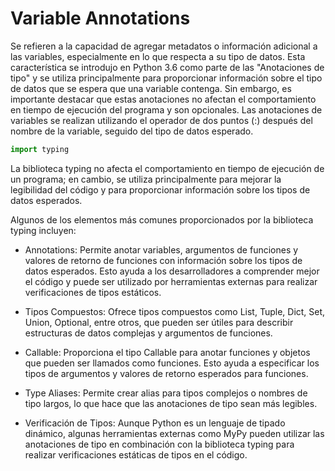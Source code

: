 # Variable Annotations
Se refieren a la capacidad de agregar metadatos o información adicional a las variables, especialmente en lo que respecta a su tipo de datos. Esta característica se introdujo en Python 3.6 como parte de las "Anotaciones de tipo" y se utiliza principalmente para proporcionar información sobre el tipo de datos que se espera que una variable contenga. Sin embargo, es importante destacar que estas anotaciones no afectan el comportamiento en tiempo de ejecución del programa y son opcionales.
Las anotaciones de variables se realizan utilizando el operador de dos puntos (:) después del nombre de la variable, seguido del tipo de datos esperado.

```python
import typing
```

La biblioteca typing no afecta el comportamiento en tiempo de ejecución de un programa; en cambio, se utiliza principalmente para mejorar la legibilidad del código y para proporcionar información sobre los tipos de datos esperados.

Algunos de los elementos más comunes proporcionados por la biblioteca typing incluyen:

- Annotations: Permite anotar variables, argumentos de funciones y valores de retorno de funciones con información sobre los tipos de datos esperados. Esto ayuda a los desarrolladores a comprender mejor el código y puede ser utilizado por herramientas externas para realizar verificaciones de tipos estáticos.

- Tipos Compuestos: Ofrece tipos compuestos como List, Tuple, Dict, Set, Union, Optional, entre otros, que pueden ser útiles para describir estructuras de datos complejas y argumentos de funciones.

- Callable: Proporciona el tipo Callable para anotar funciones y objetos que pueden ser llamados como funciones. Esto ayuda a especificar los tipos de argumentos y valores de retorno esperados para funciones.

- Type Aliases: Permite crear alias para tipos complejos o nombres de tipo largos, lo que hace que las anotaciones de tipo sean más legibles.

- Verificación de Tipos: Aunque Python es un lenguaje de tipado dinámico, algunas herramientas externas como MyPy pueden utilizar las anotaciones de tipo en combinación con la biblioteca typing para realizar verificaciones estáticas de tipos en el código.


